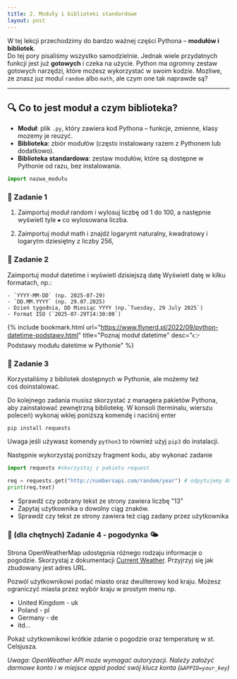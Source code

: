 ```yaml
---
title: 2. Moduły i biblioteki standardowe
layout: post
---
```


W tej lekcji przechodzimy do bardzo ważnej części Pythona – **modułów i bibliotek**.  
Do tej pory pisaliśmy wszystko samodzielnie. Jednak wiele przydatnych funkcji jest już **gotowych** i czeka na użycie. Python ma ogromny zestaw gotowych narzędzi, które możesz wykorzystać w swoim kodzie.
Mozliwe, ze znasz juz modul `random` albo `math`, ale czym one tak naprawde są? 

---

## 🔍 Co to jest moduł a czym biblioteka?

- **Moduł**: plik `.py`, który zawiera kod Pythona – funkcje, zmienne, klasy mozemy je reuzyć.  
- **Biblioteka**: zbiór modułów (często instalowany razem z Pythonem lub dodatkowo).  
- **Biblioteka standardowa**: zestaw modułów, które są dostępne w Pythonie od razu, bez instalowania.

```python
import nazwa_modułu
```

### 🔹 Zadanie 1
1. Zaimportuj moduł random i wylosuj liczbę od 1 do 100, a następnie wyświetl tyle `❤︎` co wylosowana liczba.

2. Zaimportuj moduł math i znajdź logarymt naturalny, kwadratowy i logarytm dziesiętny z liczby 256,

### 🔹 Zadanie 2
Zaimportuj moduł datetime i wyświetl dzisiejszą datę
    Wyświetl datę w kilku formatach, np.:

    - `YYYY-MM-DD` (np. 2025-07-29)
    - `DD.MM.YYYY` (np. 29.07.2025)
    - Dzień tygodnia, DD Miesiąc YYYY (np.`Tuesday, 29 July 2025`)
    - Format ISO (`2025-07-29T14:30:00`)

{% include bookmark.html 
    url="https://www.flynerd.pl/2022/09/python-datetime-podstawy.html"
    title="Poznaj moduł datetime"
    desc="👉 Podstawy modułu datetime w Pythonie"
%}

### 🔹 Zadanie 3

Korzystaliśmy z bibliotek dostępnych w Pythonie, ale możemy też coś doinstalować.

Do kolejnego zadania musisz skorzystać z managera pakietów Pythona, aby zainstalować zewnętrzną bibliotekę. W konsoli (terminalu, wierszu poleceń) wykonaj wklej poniższą komendę i naciśnij enter

```
pip install requests 
```

Uwaga  jeśli używasz komendy `python3` to również użyj `pip3` do instalacji.


Następnie wykorzystaj poniższy fragment kodu, aby wykonać zadanie

```python
import requests #skorzystaj z pakietu request

req = requests.get("http://numbersapi.com/random/year") # odpytujemy API, zewnętrzne źródło danych
print(req.text)

```

- Sprawdź czy pobrany tekst ze strony zawiera liczbę "13"
- Zapytaj użytkownika o dowolny ciąg znaków.
- Sprawdź czy tekst ze strony zawiera też ciąg zadany przez użytkownika


### 🔹 (dla chętnych) Zadanie 4 - pogodynka 🌤
Strona OpenWeatherMap udostępnia różnego rodzaju informacje o pogodzie. Skorzystaj z dokumentacji [Current Weather](https://openweathermap.org/current). Przyjrzyj się jak zbudowany jest adres URL. 

Pozwól użytkownikowi podać miasto oraz dwuliterowy kod kraju. Możesz ograniczyć miasta przez wybór kraju w prostym menu np.

- United Kingdom - uk
- Poland - pl
- Germany - de
- itd...

Pokaż użytkownikowi krótkie zdanie o pogodzie oraz temperaturę w st. Celsjusza.

*Uwaga: OpenWeather API może wymagać autoryzacji. Należy założyć darmowe konto i w miejsce appid podać swój klucz konta (`&APPID=your_key`)*


